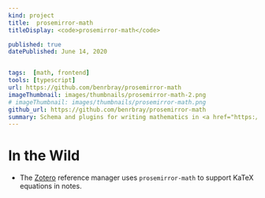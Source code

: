```yaml
---
kind: project
title:  prosemirror-math
titleDisplay: <code>prosemirror-math</code>

published: true
datePublished: June 14, 2020


tags:  [math, frontend]
tools: [typescript]
url: https://github.com/benrbray/prosemirror-math
imageThumbnail: images/thumbnails/prosemirror-math-2.png
# imageThumbnail: images/thumbnails/prosemirror-math.png
github_url: https://github.com/benrbray/prosemirror-math
summary: Schema and plugins for writing mathematics in <a href="https://prosemirror.net/">prosemirror</a>, using <a href="https://katex.org/">KaTeX</a>.
---
```


# In the Wild

* The [Zotero](https://www.zotero.org/) reference manager uses `prosemirror-math` to support KaTeX equations in notes.